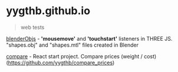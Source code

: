 # yygthb.github.io
> web tests

[blenderObjs] - **'mousemove'** and **'touchstart'** listeners in THREE JS. "shapes.obj" and "shapes.mtl" files created in Blender

[compare] - React start project. Compare prices (weight / cost) (https://github.com/yygthb/compare_prices)

[blenderObjs]: <https://yygthb.github.io/blenderObjs/>
[compare]: <https://yygthb.github.io/compare_prices/>
